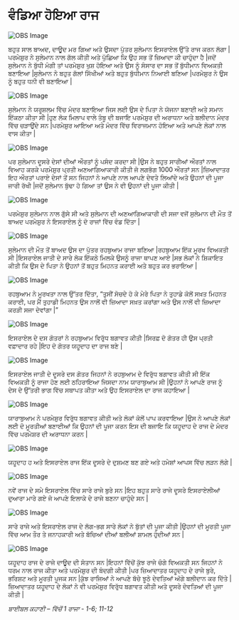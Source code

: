 # ਵੰਡਿਆ ਹੋਇਆ ਰਾਜ

![OBS Image](https://cdn.door43.org/obs/jpg/360px/obs-en-18-01.jpg)

ਬਹੁਤ ਸਾਲ ਬਾਅਦ, ਦਾਊਦ ਮਰ ਗਿਆ ਅਤੇ ਉਸਦਾ ਪੁੱਤਰ  ਸੁਲੇਮਾਨ ਇਸਰਾਏਲ ਉੱਤੇ ਰਾਜ ਕਰਨ ਲੱਗਾ |ਪਰਮੇਸ਼ੁਰ  ਨੇ ਸੁਲੇਮਾਨ ਨਾਲ ਗੱਲ ਕੀਤੀ ਅਤੇ ਪੁੱਛਿਆ ਕਿ ਉਹ ਸਭ  ਤੋਂ ਜ਼ਿਆਦਾ ਕੀ ਚਾਹੁੰਦਾ  ਹੈ |ਜਦੋਂ ਸੁਲੇਮਾਨ ਨੇ ਬੁੱਧੀ ਮੰਗੀ ਤਾਂ ਪਰਮੇਸ਼ੁਰ ਖੁਸ਼ ਹੋਇਆ ਅਤੇ ਉਸ ਨੂੰ ਸੰਸਾਰ ਦਾ ਸਭ  ਤੋਂ ਬੁੱਧੀਮਾਨ ਵਿਅਕਤੀ ਬਣਾਇਆ |ਸੁਲੇਮਾਨ ਨੇ ਬਹੁਤ ਗੱਲਾਂ ਸਿੱਖੀਆਂ ਅਤੇ ਬਹੁਤ ਬੁੱਧੀਮਾਨ ਨਿਆਈ ਬਣਿਆ |ਪਰਮੇਸ਼ੁਰ  ਨੇ ਉਸ ਨੂੰ ਬਹੁਤ ਧਨੀ ਵੀ ਬਣਾਇਆ |

![OBS Image](https://cdn.door43.org/obs/jpg/360px/obs-en-18-02.jpg)

ਸੁਲੇਮਾਨ ਨੇ ਯਰੂਸ਼ਲਮ ਵਿੱਚ  ਮੰਦਰ ਬਣਾਇਆ ਜਿਸ ਲਈ ਉਸ ਦੇ ਪਿਤਾ ਨੇ ਯੋਜਨਾ ਬਣਾਈ ਅਤੇ ਸਮਾਨ ਇੱਕਠਾ ਕੀਤਾ ਸੀ |ਹੁਣ ਲੋਕ ਮਿਲਾਪ ਵਾਲੇ ਤੰਬੂ ਦੀ ਬਜਾਇ ਪਰਮੇਸ਼ੁਰ  ਦੀ ਅਰਾਧਨਾ ਅਤੇ ਬਲੀਦਾਨ ਮੰਦਰ ਵਿੱਚ  ਚੜਾਉਂਦੇ ਸਨ |ਪਰਮੇਸ਼ੁਰ  ਆਇਆ ਅਤੇ ਮੰਦਰ ਵਿੱਚ  ਵਿਰਾਜਮਾਨ ਹੋਇਆ ਅਤੇ ਆਪਣੇ ਲੋਕਾਂ ਨਾਲ ਵਾਸ ਕੀਤਾ |

![OBS Image](https://cdn.door43.org/obs/jpg/360px/obs-en-18-03.jpg)

ਪਰ ਸੁਲੇਮਾਨ ਦੂਸਰੇ ਦੇਸਾਂ ਦੀਆਂ ਔਰਤਾਂ ਨੂੰ ਪਸੰਦ ਕਰਦਾ ਸੀ |ਉਸ ਨੇ ਬਹੁਤ ਸਾਰੀਆਂ ਔਰਤਾਂ ਨਾਲ ਵਿਆਹ ਕਰਕੇ ਪਰਮੇਸ਼ੁਰ  ਪ੍ਰਤੀ ਅਣਆਗਿਆਕਾਰੀ ਕੀਤੀ ਜੋ ਲਗਭੱਗ 1000 ਔਰਤਾਂ ਸਨ |ਜ਼ਿਆਦਾਤਰ ਇਹ ਔਰਤਾਂ ਪਰਾਏ ਦੇਸਾਂ ਤੋਂ ਸਨ ਜਿਹਨਾਂ ਨੇ ਆਪਣੇ ਨਾਲ ਆਪਣੇ ਦੇਵਤੇ ਲਿਆਂਦੇ ਅਤੇ ਉਹਨਾਂ ਦੀ ਪੂਜਾ ਜਾਰੀ ਰੱਖੀ |ਜਦੋਂ ਸੁਲੇਮਾਨ ਬੁੱਢਾ  ਹੋ ਗਿਆ ਤਾਂ ਉਸ ਨੇ ਵੀ ਉਹਨਾਂ ਦੀ ਪੂਜਾ ਕੀਤੀ |

![OBS Image](https://cdn.door43.org/obs/jpg/360px/obs-en-18-04.jpg)

ਪਰਮੇਸ਼ੁਰ  ਸੁਲੇਮਾਨ ਨਾਲ ਗੁੱਸੇ ਸੀ ਅਤੇ ਸੁਲੇਮਾਨ ਦੀ ਅਣਆਗਿਆਕਾਰੀ ਦੀ ਸਜਾ ਵਜੋਂ ਸੁਲੇਮਾਨ ਦੀ ਮੌਤ ਤੋਂ ਬਾਅਦ ਪਰਮੇਸ਼ੁਰ ਨੇ ਇਸਰਾਏਲ ਨੂੰ ਦੋ ਰਾਜਾਂ ਵਿੱਚ  ਵੰਡ ਦਿੱਤਾ  |

![OBS Image](https://cdn.door43.org/obs/jpg/360px/obs-en-18-05.jpg)

ਸੁਲੇਮਾਨ ਦੀ ਮੌਤ ਤੋਂ ਬਾਅਦ ਉਸ ਦਾ ਪੁੱਤਰ ਰਹਬੁਆਮ ਰਾਜਾ ਬਣਿਆ |ਰਹਬੁਆਮ ਇੱਕ  ਮੂਰਖ ਵਿਅਕਤੀ ਸੀ |ਇਸਰਾਏਲ ਜਾਤੀ ਦੇ ਸਾਰੇ ਲੋਕ ਇੱਕਠੇ ਮਿਲਕੇ ਉਸਨੂੰ ਰਾਜਾ ਥਾਪਣ ਆਏ |ਸਭ  ਲੋਕਾਂ ਨੇ ਸ਼ਿਕਾਇਤ ਕੀਤੀ ਕਿ ਉਸ ਦੇ ਪਿਤਾ ਨੇ ਉਹਨਾਂ ਤੋਂ ਬਹੁਤ ਮਿਹਨਤ ਕਰਾਈ ਅਤੇ ਬਹੁਤ ਕਰ ਭਰਾਇਆ |

![OBS Image](https://cdn.door43.org/obs/jpg/360px/obs-en-18-06.jpg)

ਰਹਬੁਆਮ ਨੇ ਮੂਰਖਤਾ ਨਾਲ ਉੱਤਰ ਦਿੱਤਾ, “ਤੁਸੀਂ ਸੋਚਦੇ ਹੋ ਕੇ ਮੇਰੇ ਪਿਤਾ ਨੇ ਤੁਹਾਡੇ ਕੋਲੋਂ ਸਖ਼ਤ ਮਿਹਨਤ  ਕਰਾਈ, ਪਰ ਮੈਂ ਤੁਹਾਡੀ ਮਿਹਨਤ  ਉਸ ਨਾਲੋਂ ਵੀ ਜ਼ਿਆਦਾ  ਸਖ਼ਤ ਕਰਾਂਗਾ ਅਤੇ ਉਸ ਨਾਲੋਂ ਵੀ ਜ਼ਿਆਦਾ ਕਰੜੀ ਸਜਾ ਦੇਵਾਂਗਾ |”

![OBS Image](https://cdn.door43.org/obs/jpg/360px/obs-en-18-07.jpg)

ਇਸਰਾਏਲ ਦੇ ਦਸ ਗੋਤਰਾਂ ਨੇ ਰਹਬੁਆਮ ਵਿਰੁੱਧ  ਬਗਾਵਤ ਕੀਤੀ |ਸਿਰਫ਼  ਦੋ ਗੋਤਰ ਹੀ ਉਸ ਪ੍ਰਤੀ ਵਫ਼ਾਦਾਰ ਰਹੇ |ਇਹ ਦੋ ਗੋਤਰ ਯਹੂਦਾਹ  ਦਾ ਰਾਜ ਬਣੇ |

![OBS Image](https://cdn.door43.org/obs/jpg/360px/obs-en-18-08.jpg)

ਇਸਰਾਏਲ ਜਾਤੀ ਦੇ ਦੂਸਰੇ ਦਸ ਗੋਤਰ ਜਿਹਨਾਂ ਨੇ ਰਹਬੁਆਮ ਦੇ ਵਿਰੁੱਧ  ਬਗਾਵਤ ਕੀਤੀ ਸੀ ਇੱਕ  ਵਿਅਕਤੀ ਨੂੰ ਰਾਜਾ ਹੋਣ ਲਈ ਠਹਿਰਾਇਆ ਜਿਸਦਾ ਨਾਮ ਯਾਰਾਬੁਆਮ ਸੀ |ਉਹਨਾਂ ਨੇ ਆਪਣੇ ਰਾਜ ਨੂੰ ਦੇਸ ਦੇ ਉੱਤਰੀ ਭਾਗ ਵਿੱਚ ਸਥਾਪਤ ਕੀਤਾ ਅਤੇ ਉਹ ਇਸਰਾਏਲ ਦਾ ਰਾਜ ਕਹਾਇਆ |

![OBS Image](https://cdn.door43.org/obs/jpg/360px/obs-en-18-09.jpg)

ਯਾਰਾਬੁਆਮ ਨੇ ਪਰਮੇਸ਼ੁਰ  ਵਿਰੁੱਧ  ਬਗਾਵਤ ਕੀਤੀ ਅਤੇ ਲੋਕਾਂ ਕੋਲੋਂ ਪਾਪ ਕਰਵਾਇਆ |ਉਸ ਨੇ ਆਪਣੇ ਲੋਕਾਂ ਲਈ ਦੋ ਮੂਰਤੀਆਂ ਬਣਾਈਆਂ ਕਿ ਉਹਨਾਂ ਦੀ ਪੂਜਾ ਕਰਨ ਇਸ ਦੀ ਬਜਾਇ ਕਿ ਯਹੂਦਾਹ ਦੇ  ਰਾਜ ਦੇ ਮੰਦਰ ਵਿੱਚ ਪਰਮੇਸ਼ਰ ਦੀ ਅਰਾਧਨਾ ਕਰਨ  |

![OBS Image](https://cdn.door43.org/obs/jpg/360px/obs-en-18-10.jpg)

ਯਹੂਦਾਹ ਹ ਅਤੇ ਇਸਰਾਏਲ ਰਾਜ ਇੱਕ  ਦੂਸਰੇ ਦੇ ਦੁਸ਼ਮਣ ਬਣ ਗਏ ਅਤੇ ਹਮੇਸ਼ਾਂ ਆਪਸ ਵਿੱਚ  ਲੜਨ ਲੱਗੇ |

![OBS Image](https://cdn.door43.org/obs/jpg/360px/obs-en-18-11.jpg)

ਨਵੇਂ ਰਾਜ ਦੇ ਸਮੇ ਇਸਰਾਏਲ ਵਿੱਚ  ਸਾਰੇ ਰਾਜੇ ਬੁਰੇ ਸਨ |ਇਹ ਬਹੁਤ ਸਾਰੇ ਰਾਜੇ ਦੂਸਰੇ ਇਸਰਾਏਲੀਆਂ ਦੁਆਰਾ ਮਾਰੇ ਗਏ ਜੋ ਆਪਣੇ ਇਲਾਕੇ  ਦੇ ਰਾਜੇ ਬਣਨਾ ਚਾਹੁੰਦੇ ਸਨ |

![OBS Image](https://cdn.door43.org/obs/jpg/360px/obs-en-18-12.jpg)

ਸਾਰੇ ਰਾਜੇ ਅਤੇ ਇਸਰਾਏਲ ਰਾਜ ਦੇ ਲੱਗ-ਭਗ ਸਾਰੇ ਲੋਕਾਂ ਨੇ ਬੁੱਤਾਂ ਦੀ ਪੂਜਾ ਕੀਤੀ |ਉਹਨਾਂ ਦੀ ਮੂਰਤੀ ਪੂਜਾ ਵਿੱਚ  ਆਮ ਤੌਰ ਤੇ ਜਨਾਹਕਾਰੀ ਅਤੇ ਬੱਚਿਆਂ ਦੀਆਂ ਬਲੀਆਂ ਸ਼ਾਮਲ ਹੁੰਦੀਆਂ ਸਨ |

![OBS Image](https://cdn.door43.org/obs/jpg/360px/obs-en-18-13.jpg)

ਯਹੂਦਾਹ  ਰਾਜ ਦੇ ਰਾਜੇ ਦਾਊਦ ਦੀ ਸੰਤਾਨ ਸਨ |ਇਹਨਾਂ ਵਿੱਚੋਂ  ਕੁੱਝ ਰਾਜੇ ਚੰਗੇ ਵਿਅਕਤੀ ਸਨ ਜਿਹਨਾਂ ਨੇ ਧਰਮ ਨਾਲ ਰਾਜ ਕੀਤਾ ਅਤੇ ਪਰਮੇਸ਼ੁਰ ਦੀ ਬੰਦਗੀ ਕੀਤੀ |ਪਰ ਜ਼ਿਆਦਾਤਰ ਯਹੂਦਾਹ  ਦੇ ਰਾਜੇ ਬੁਰੇ, ਭਰਿਸ਼ਟ ਅਤੇ ਮੂਰਤੀ ਪੂਜਕ ਸਨ |ਕੁੱਝ ਰਾਜਿਆਂ ਨੇ ਆਪਣੇ ਬੱਚੇ ਝੂਠੇ ਦੇਵਤਿਆਂ ਅੱਗੇ ਬਲੀਦਾਨ ਕਰ ਦਿੱਤੇ |ਜ਼ਿਆਦਾਤਰ ਯਹੂਦਾਹ  ਦੇ ਲੋਕਾਂ ਨੇ ਵੀ ਪਰਮੇਸ਼ੁਰ  ਵਿਰੁੱਧ  ਬਗਾਵਤ ਕੀਤੀ ਅਤੇ ਦੂਸਰੇ ਦੇਵਤਿਆਂ ਦੀ ਪੂਜਾ ਕੀਤੀ |

_ਬਾਈਬਲ ਕਹਾਣੀ – ਵਿੱਚੋਂ 1 ਰਾਜਾ - 1-6; 11-12_